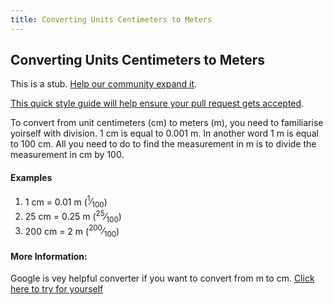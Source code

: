 ```yaml
---
title: Converting Units Centimeters to Meters
---
```

## Converting Units Centimeters to Meters

This is a stub. <a href='https://github.com/freecodecamp/guides/tree/master/src/pages/mathematics/converting-units-centimeters-to-meters/index.md' target='_blank' rel='nofollow'>Help our community expand it</a>.

<a href='https://github.com/freecodecamp/guides/blob/master/README.md' target='_blank' rel='nofollow'>This quick style guide will help ensure your pull request gets accepted</a>.

<!-- The article goes here, in GitHub-flavored Markdown. Feel free to add YouTube videos, images, and CodePen/JSBin embeds  -->
To convert from unit centimeters (cm) to meters (m), you need to familiarise yoirself with division. 1 cm is equal to 0.001 m. In another word 1 m is equal to 100 cm. All you need to do to find the measurement in m is to divide the measurement in cm by 100.

#### Examples
1. 1 cm = 0.01 m (<span class="fraction"><sup>1</sup>⁄<sub>100</sub></span>)
2. 25 cm = 0.25 m (<span class="fraction"><sup>25</sup>⁄<sub>100</sub></span>)
3. 200 cm = 2 m (<span class="fraction"><sup>200</sup>⁄<sub>100</sub></span>)

#### More Information:
<!-- Please add any articles you think might be helpful to read before writing the article -->
Google is vey helpful converter if you want to convert from m to cm. [Click here to try for yourself](https://www.google.com/search?q=cm+to+m&rlz=1C1CHBD_enMY766MY766&oq=cm+to+m&aqs=chrome..69i57j6j0j69i60j0l2.2558j0j4&sourceid=chrome&ie=UTF-8)

